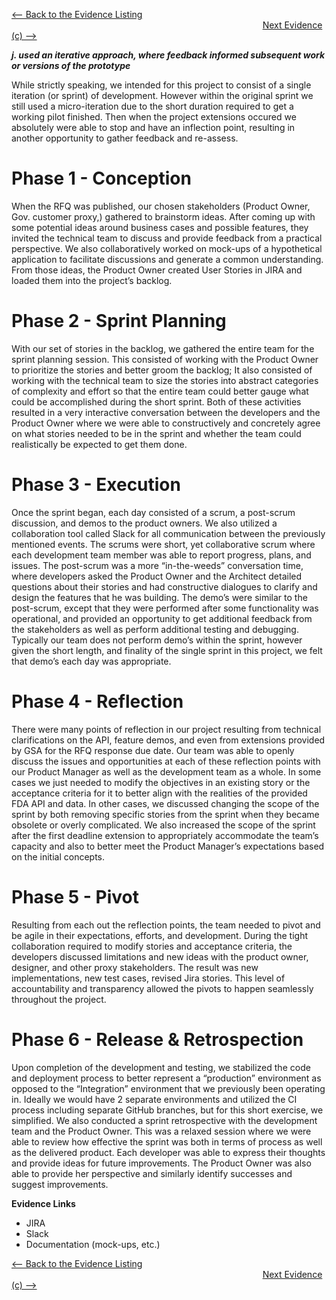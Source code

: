 [<-- Back to the Evidence Listing](https://github.com/itgfirm/safe-food/edit/master/Evidence)  &nbsp;&nbsp;&nbsp;&nbsp;&nbsp;&nbsp;&nbsp;&nbsp;&nbsp;&nbsp;&nbsp;&nbsp;&nbsp;&nbsp;&nbsp;&nbsp;&nbsp;&nbsp;&nbsp;&nbsp;&nbsp;&nbsp;&nbsp;&nbsp;&nbsp;&nbsp;&nbsp;&nbsp;&nbsp;&nbsp;&nbsp;&nbsp;&nbsp;&nbsp;&nbsp;&nbsp;&nbsp;&nbsp;&nbsp;&nbsp;&nbsp;&nbsp;&nbsp;&nbsp;&nbsp;&nbsp;&nbsp;&nbsp;&nbsp;&nbsp;&nbsp;&nbsp;&nbsp;&nbsp;&nbsp;&nbsp;&nbsp;&nbsp;&nbsp;&nbsp;&nbsp;&nbsp;&nbsp;&nbsp;&nbsp;&nbsp;&nbsp;&nbsp;&nbsp;&nbsp;&nbsp;&nbsp;&nbsp;&nbsp;&nbsp;&nbsp;&nbsp;&nbsp;&nbsp;&nbsp;&nbsp;&nbsp;&nbsp;&nbsp;&nbsp;&nbsp;&nbsp;&nbsp;&nbsp;&nbsp;&nbsp;&nbsp;&nbsp;&nbsp;&nbsp;&nbsp;&nbsp;&nbsp;&nbsp;&nbsp;&nbsp;&nbsp;[Next Evidence (c) -->](https://github.com/itgfirm/safe-food/edit/master/Evidence/k)

***j. used an iterative approach, where feedback informed subsequent work or versions of the prototype***

While strictly speaking, we intended for this project to consist of a single iteration (or sprint) of development.  However within the original sprint we still used a micro-iteration due to the short duration required to get a working pilot finished.  Then when the project extensions occured we absolutely were able to stop and have an inflection point, resulting in another opportunity to gather feedback and re-assess.

# Phase 1 - Conception
When the RFQ was published, our chosen stakeholders (Product Owner, Gov. customer proxy,) gathered to brainstorm ideas.  After coming up with some potential ideas around business cases and possible features, they invited the technical team to discuss and provide feedback from a practical perspective. We also collaboratively worked on mock-ups of a hypothetical application to facilitate discussions and generate a common understanding. From those ideas, the Product Owner created User Stories in JIRA and loaded them into the project’s backlog.

# Phase 2 - Sprint Planning
With our set of stories in the backlog, we gathered the entire team for the sprint planning session.  This consisted of working with the Product Owner to prioritize the stories and better groom the backlog; It also consisted of working with the technical team to size the stories into abstract categories of complexity and effort so that the entire team could better gauge what could be accomplished during the short sprint.  Both of these activities resulted in a very interactive conversation between the developers and the Product Owner where we were able to constructively and concretely agree on what stories needed to be in the sprint and whether the team could realistically be expected to get them done.

# Phase 3 - Execution
Once the sprint began, each day consisted of a scrum, a post-scrum discussion, and demos to the product owners.  We also utilized a collaboration tool called Slack for all communication between the previously mentioned events.  The scrums were short, yet collaborative scrum where each development team member was able to report progress, plans, and issues.  The post-scrum was a more “in-the-weeds” conversation time, where developers asked the Product Owner and the Architect detailed questions about their stories and had constructive dialogues to clarify and design the features that he was building.  The demo’s were similar to the post-scrum, except that they were performed after some functionality was operational, and provided an opportunity to get additional feedback from the stakeholders as well as perform additional testing and debugging.  Typically our team does not perform demo’s within the sprint, however given the short length, and finality of the single sprint in this project, we felt that demo’s each day was appropriate.

# Phase 4 - Reflection
There were many points of reflection in our project resulting from technical clarifications on the API, feature demos, and even from extensions provided by GSA for the RFQ response due date.  Our team was able to openly discuss the issues and opportunities at each of these reflection points with our Product Manager as well as the development team as a whole. In some cases we just needed to modify the objectives in an existing story or the acceptance criteria for it to better align with the realities of the provided FDA API and data.  In other cases, we discussed changing the scope of the sprint by both removing specific stories from the sprint when they became obsolete or overly complicated.  We also increased the scope of the sprint after the first deadline extension to appropriately accommodate the team’s capacity and also to better meet the Product Manager’s expectations based on the initial concepts.

# Phase 5 - Pivot
Resulting from each out the reflection points, the team needed to pivot and be agile in their expectations, efforts, and development.  During the tight collaboration required to modify stories and acceptance criteria, the developers discussed limitations and new ideas with the product owner, designer, and other proxy stakeholders.  The result was new implementations, new test cases, revised Jira stories.  This level of accountability and transparency allowed the pivots to happen seamlessly throughout the project.

# Phase 6 - Release & Retrospection
Upon completion of the development and testing, we stabilized the code and deployment process to better represent a “production” environment as opposed to the “Integration” environment that we previously been operating in.  Ideally we would have 2 separate environments and utilized the CI process including separate GitHub branches, but for this short exercise, we simplified. We also conducted a sprint retrospective with the development team and the Product Owner. This was a relaxed session where we were able to review how effective the sprint was both in terms of process as well as the delivered product. Each developer was able to express their thoughts and provide ideas for future improvements.  The Product Owner was also able to provide her perspective and similarly identify successes and suggest improvements.



**Evidence Links**
- JIRA
- Slack
- Documentation (mock-ups, etc.)

[<-- Back to the Evidence Listing](https://github.com/itgfirm/safe-food/edit/master/Evidence)  &nbsp;&nbsp;&nbsp;&nbsp;&nbsp;&nbsp;&nbsp;&nbsp;&nbsp;&nbsp;&nbsp;&nbsp;&nbsp;&nbsp;&nbsp;&nbsp;&nbsp;&nbsp;&nbsp;&nbsp;&nbsp;&nbsp;&nbsp;&nbsp;&nbsp;&nbsp;&nbsp;&nbsp;&nbsp;&nbsp;&nbsp;&nbsp;&nbsp;&nbsp;&nbsp;&nbsp;&nbsp;&nbsp;&nbsp;&nbsp;&nbsp;&nbsp;&nbsp;&nbsp;&nbsp;&nbsp;&nbsp;&nbsp;&nbsp;&nbsp;&nbsp;&nbsp;&nbsp;&nbsp;&nbsp;&nbsp;&nbsp;&nbsp;&nbsp;&nbsp;&nbsp;&nbsp;&nbsp;&nbsp;&nbsp;&nbsp;&nbsp;&nbsp;&nbsp;&nbsp;&nbsp;&nbsp;&nbsp;&nbsp;&nbsp;&nbsp;&nbsp;&nbsp;&nbsp;&nbsp;&nbsp;&nbsp;&nbsp;&nbsp;&nbsp;&nbsp;&nbsp;&nbsp;&nbsp;&nbsp;&nbsp;&nbsp;&nbsp;&nbsp;&nbsp;&nbsp;&nbsp;&nbsp;&nbsp;&nbsp;&nbsp;&nbsp;[Next Evidence (c) -->](https://github.com/itgfirm/safe-food/edit/master/Evidence/k)
